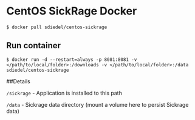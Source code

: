 # CentOS SickRage Docker

```
$ docker pull sdiedel/centos-sickrage
```

## Run container

```
$ docker run -d --restart=always -p 8081:8081 -v </path/to/local/folder>:/downloads -v </path/to/local/folder>:/data sdiedel/centos-sickrage
```

##Details

`/sickrage` - Application is installed to this path

`/data` - Sickrage data directory (mount a volume here to persist Sickrage data)
